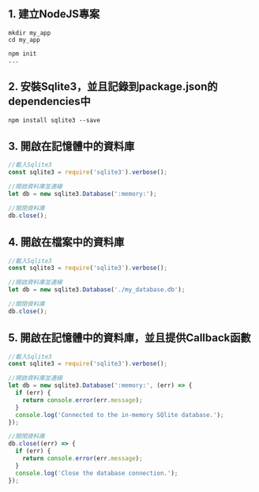 ## 1. 建立NodeJS專案

```
mkdir my_app
cd my_app

npm init
...
```

## 2. 安裝Sqlite3，並且記錄到package.json的dependencies中

```
npm install sqlite3 --save
```


## 3. 開啟在**記憶體中**的資料庫
```js
//載入Sqlite3
const sqlite3 = require('sqlite3').verbose();

//開啟資料庫並連線
let db = new sqlite3.Database(':memory:');

//關閉資料庫
db.close();
```
## 4. 開啟在**檔案中**的資料庫
```js
//載入Sqlite3
const sqlite3 = require('sqlite3').verbose();

//開啟資料庫並連線
let db = new sqlite3.Database('./my_database.db');

//關閉資料庫
db.close();
```

## 5. 開啟在**記憶體中**的資料庫，並且提供Callback函數
```js
//載入Sqlite3
const sqlite3 = require('sqlite3').verbose();

//開啟資料庫並連線
let db = new sqlite3.Database(':memory:', (err) => {
  if (err) {
    return console.error(err.message);
  }
  console.log('Connected to the in-memory SQlite database.');
});

//關閉資料庫
db.close((err) => {
  if (err) {
    return console.error(err.message);
  }
  console.log('Close the database connection.');
});
```